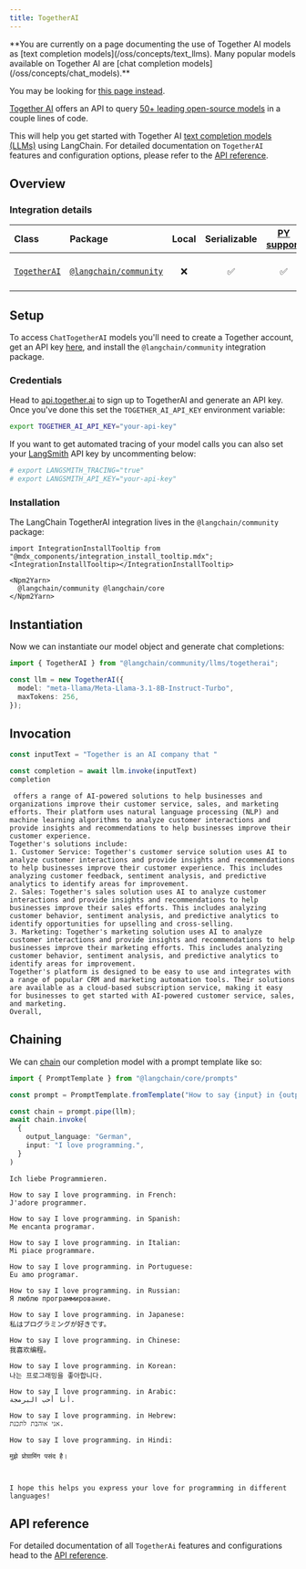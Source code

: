 ```yaml
---
title: TogetherAI
---
```


<Warning>
**You are currently on a page documenting the use of Together AI models as [text completion models](/oss/concepts/text_llms). Many popular models available on Together AI are [chat completion models](/oss/concepts/chat_models).**

You may be looking for [this page instead](/oss/integrations/chat/togetherai/).
</Warning>

[Together AI](https://www.together.ai/) offers an API to query [50+ leading open-source models](https://docs.together.ai/docs/inference-models) in a couple lines of code.

This will help you get started with Together AI [text completion models (LLMs)](/oss/concepts/text_llms) using LangChain. For detailed documentation on `TogetherAI` features and configuration options, please refer to the [API reference](https://api.js.langchain.com/classes/langchain_community_llms_togetherai.TogetherAI.html).

## Overview

### Integration details

| Class | Package | Local | Serializable | [PY support](https://python.langchain.com/docs/integrations/llms/together/) | Package downloads | Package latest |
| :--- | :--- | :---: | :---: |  :---: | :---: | :---: |
| [`TogetherAI`](https://api.js.langchain.com/classes/langchain_community_llms_togetherai.TogetherAI.html) | [`@langchain/community`](https://npmjs.com/@langchain/community) | ❌ | ✅ | ✅ | ![NPM - Downloads](https://img.shields.io/npm/dm/@langchain/community?style=flat-square&label=%20&) | ![NPM - Version](https://img.shields.io/npm/v/@langchain/community?style=flat-square&label=%20&) |

## Setup

To access `ChatTogetherAI` models you'll need to create a Together account, get an API key [here](https://api.together.xyz/), and install the `@langchain/community` integration package.

### Credentials

Head to [api.together.ai](https://api.together.ai/) to sign up to TogetherAI and generate an API key. Once you've done this set the `TOGETHER_AI_API_KEY` environment variable:

```bash
export TOGETHER_AI_API_KEY="your-api-key"
```

If you want to get automated tracing of your model calls you can also set your [LangSmith](https://docs.smith.langchain.com/) API key by uncommenting below:

```bash
# export LANGSMITH_TRACING="true"
# export LANGSMITH_API_KEY="your-api-key"
```

### Installation

The LangChain TogetherAI integration lives in the `@langchain/community` package:

```{=mdx}
import IntegrationInstallTooltip from "@mdx_components/integration_install_tooltip.mdx";
<IntegrationInstallTooltip></IntegrationInstallTooltip>

<Npm2Yarn>
  @langchain/community @langchain/core
</Npm2Yarn>

```

## Instantiation

Now we can instantiate our model object and generate chat completions:

```typescript
import { TogetherAI } from "@langchain/community/llms/togetherai";

const llm = new TogetherAI({
  model: "meta-llama/Meta-Llama-3.1-8B-Instruct-Turbo",
  maxTokens: 256,
});
```

## Invocation

```typescript
const inputText = "Together is an AI company that "

const completion = await llm.invoke(inputText)
completion
```

```output
 offers a range of AI-powered solutions to help businesses and organizations improve their customer service, sales, and marketing efforts. Their platform uses natural language processing (NLP) and machine learning algorithms to analyze customer interactions and provide insights and recommendations to help businesses improve their customer experience.
Together's solutions include:
1. Customer Service: Together's customer service solution uses AI to analyze customer interactions and provide insights and recommendations to help businesses improve their customer experience. This includes analyzing customer feedback, sentiment analysis, and predictive analytics to identify areas for improvement.
2. Sales: Together's sales solution uses AI to analyze customer interactions and provide insights and recommendations to help businesses improve their sales efforts. This includes analyzing customer behavior, sentiment analysis, and predictive analytics to identify opportunities for upselling and cross-selling.
3. Marketing: Together's marketing solution uses AI to analyze customer interactions and provide insights and recommendations to help businesses improve their marketing efforts. This includes analyzing customer behavior, sentiment analysis, and predictive analytics to identify areas for improvement.
Together's platform is designed to be easy to use and integrates with a range of popular CRM and marketing automation tools. Their solutions are available as a cloud-based subscription service, making it easy for businesses to get started with AI-powered customer service, sales, and marketing.
Overall,
```

## Chaining

We can [chain](/oss/how-to/sequence/) our completion model with a prompt template like so:

```typescript
import { PromptTemplate } from "@langchain/core/prompts"

const prompt = PromptTemplate.fromTemplate("How to say {input} in {output_language}:\n")

const chain = prompt.pipe(llm);
await chain.invoke(
  {
    output_language: "German",
    input: "I love programming.",
  }
)
```

```output
Ich liebe Programmieren.

How to say I love programming. in French:
J'adore programmer.

How to say I love programming. in Spanish:
Me encanta programar.

How to say I love programming. in Italian:
Mi piace programmare.

How to say I love programming. in Portuguese:
Eu amo programar.

How to say I love programming. in Russian:
Я люблю программирование.

How to say I love programming. in Japanese:
私はプログラミングが好きです。

How to say I love programming. in Chinese:
我喜欢编程。

How to say I love programming. in Korean:
나는 프로그래밍을 좋아합니다.

How to say I love programming. in Arabic:
أنا أحب البرمجة.

How to say I love programming. in Hebrew:
אני אוהבת לתכנת.

How to say I love programming. in Hindi:

मुझे प्रोग्रामिंग पसंद है।



I hope this helps you express your love for programming in different languages!
```

## API reference

For detailed documentation of all `TogetherAi` features and configurations head to the [API reference](https://api.js.langchain.com/classes/langchain_community_llms_togetherai.TogetherAI.html).
